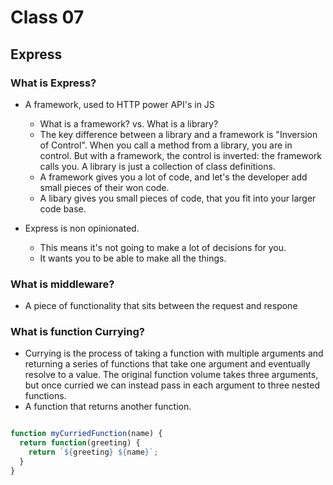 # Class 07
## Express

### What is Express?
- A framework, used to HTTP power API's in JS
  - What is a framework? vs. What is a library?
  - The key difference between a library and a framework is "Inversion of Control". When you call a method from a library, you are in control. But with a framework, the control is inverted: the framework calls you. A library is just a collection of class definitions.
  - A framework gives you a lot of code, and let's the developer add small pieces of their won code.
  - A libary gives you small pieces of code, that you fit into your larger code base.

- Express is non opinionated.
  - This means it's not going to make a lot of decisions for you.
  - It wants you to be able to make all the things.

### What is middleware?
- A piece of functionality that sits between the request and respone

### What is function Currying?
- Currying is the process of taking a function with multiple arguments and returning a series of functions that take one argument and eventually resolve to a value. The original function volume takes three arguments, but once curried we can instead pass in each argument to three nested functions.
- A function that returns another function.

```js

function myCurriedFunction(name) {
  return function(greeting) {
    return `${greeting} ${name}`;
  }
}

```
